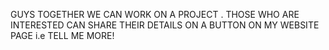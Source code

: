 GUYS TOGETHER WE CAN WORK ON A PROJECT .
THOSE WHO ARE INTERESTED CAN SHARE THEIR DETAILS ON A BUTTON ON MY WEBSITE PAGE i.e TELL ME MORE!
